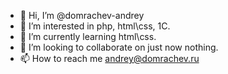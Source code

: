 - 👋 Hi, I’m @domrachev-andrey
- 👀 I’m interested in php, html\css, 1C.
- 🌱 I’m currently learning html\css.
- 💞️ I’m looking to collaborate on just now nothing.
- 📫 How to reach me andrey@domrachev.ru

<!---
domrachev-andrey/domrachev-andrey is a ✨ special ✨ repository because its `README.md` (this file) appears on your GitHub profile.
You can click the Preview link to take a look at your changes.
--->

